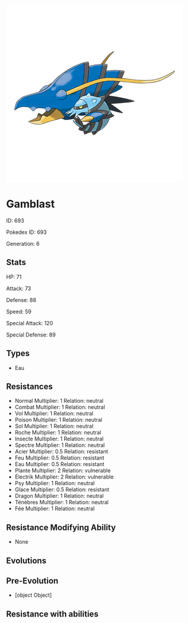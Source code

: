 ![](https://raw.githubusercontent.com/PokeAPI/sprites/master/sprites/pokemon/other/official-artwork/693.png)

# Gamblast
ID: 693

Pokedex ID: 693

Generation: 6

## Stats

HP: 71

Attack: 73

Defense: 88

Speed: 59

Special Attack: 120

Special Defense: 89

## Types

- Eau
## Resistances

- Normal Multiplier: 1 Relation: neutral
- Combat Multiplier: 1 Relation: neutral
- Vol Multiplier: 1 Relation: neutral
- Poison Multiplier: 1 Relation: neutral
- Sol Multiplier: 1 Relation: neutral
- Roche Multiplier: 1 Relation: neutral
- Insecte Multiplier: 1 Relation: neutral
- Spectre Multiplier: 1 Relation: neutral
- Acier Multiplier: 0.5 Relation: resistant
- Feu Multiplier: 0.5 Relation: resistant
- Eau Multiplier: 0.5 Relation: resistant
- Plante Multiplier: 2 Relation: vulnerable
- Électrik Multiplier: 2 Relation: vulnerable
- Psy Multiplier: 1 Relation: neutral
- Glace Multiplier: 0.5 Relation: resistant
- Dragon Multiplier: 1 Relation: neutral
- Ténèbres Multiplier: 1 Relation: neutral
- Fée Multiplier: 1 Relation: neutral
## Resistance Modifying Ability

- None

## Evolutions

## Pre-Evolution

- [object Object]

## Resistance with abilities
